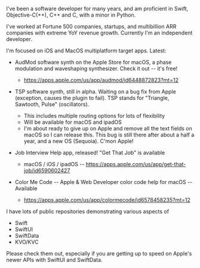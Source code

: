 I've been a software developer for many years, and am proficient in Swift, Objective-C(++), C++ and C, with a minor in Python. 

I've worked at Fortune 500 companies, startups, and multibillion ARR companies with extreme YoY revenue growth. Currently I'm an independent developer.

I'm focused on iOS and MacOS multiplatform target apps. 
Latest:
- AudMod software synth on the Apple Store for macOS, a phase modulation and waveshaping synthesizer. Check it out -- it's free!
  - https://apps.apple.com/us/app/audmod/id6448872823?mt=12
- TSP software synth, still in alpha. Waiting on a bug fix from Apple (exception, causes the plugin to fail). TSP stands for "Triangle, Sawtooth, Pulse" (oscillators).
  - This includes multiple routing options for lots of flexibility
  - Will be available for macOS and ipadOS
  - I'm about ready to give up on Apple and remove all the text fields on macOS so I can release this. This bug is still there after about a half a year, and a new OS (Sequoia). C'mon Apple!
  
- Job Interview Help app, released! "Get That Job" is available
  - macOS / iOS / ipadOS -- https://apps.apple.com/us/app/get-that-job/id6590602427
 
- Color Me Code -- Apple & Web Developer color code help for macOS -- Available
  - https://apps.apple.com/us/app/colormecode/id6578458235?mt=12


I have lots of public repositories demonstrating various aspects of
- Swift
- SwiftUI
- SwiftData
- KVO/KVC

Please check them out, especially if you are getting up to speed on Apple's newer APIs with SwiftUI and SwiftData.

<!---
erickampman/erickampman is a ✨ special ✨ repository because its `README.md` (this file) appears on your GitHub profile.
You can click the Preview link to take a look at your changes.
--->
